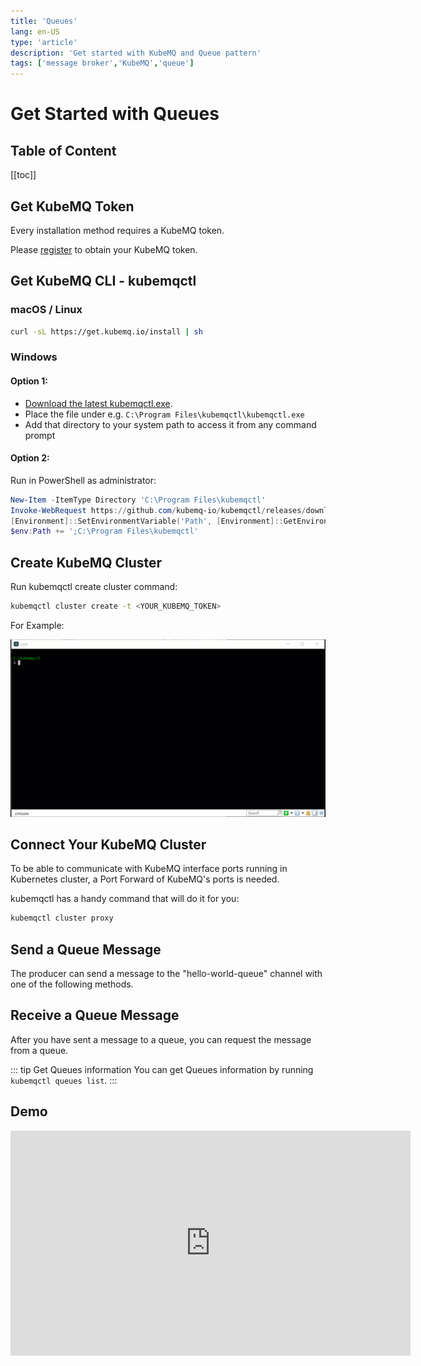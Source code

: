 ```yaml
---
title: 'Queues'
lang: en-US
type: 'article'
description: 'Get started with KubeMQ and Queue pattern'
tags: ['message broker','KubeMQ','queue']
---
```

# Get Started with Queues <Badge text="v1.6.0+"/> <Badge text="stable"/>

## Table of Content
[[toc]]

## Get KubeMQ Token
Every installation method requires a KubeMQ token.

Please [register](https://account.kubemq.io/login/register?destination=docker) to obtain your KubeMQ token.


## Get KubeMQ CLI - kubemqctl

### macOS / Linux

```bash
curl -sL https://get.kubemq.io/install | sh 
```

### Windows

#### Option 1:

- [Download the latest kubemqctl.exe](https://github.com/kubemq-io/kubemqctl/releases/download/latest/kubemqctl.exe).
- Place the file under e.g. `C:\Program Files\kubemqctl\kubemqctl.exe`
- Add that directory to your system path to access it from any command prompt

#### Option 2:
Run in PowerShell as administrator:

```powershell
New-Item -ItemType Directory 'C:\Program Files\kubemqctl'
Invoke-WebRequest https://github.com/kubemq-io/kubemqctl/releases/download/latest/kubemqctl.exe -OutFile 'C:\Program Files\kubemqctl\kubemqctl.exe'
[Environment]::SetEnvironmentVariable('Path', [Environment]::GetEnvironmentVariable('Path', [EnvironmentVariableTarget]::Machine) + ';C:\Program Files\kubemqctl', [EnvironmentVariableTarget]::Machine)
$env:Path += ';C:\Program Files\kubemqctl'
```


## Create KubeMQ Cluster

Run kubemqctl create cluster command:

``` bash
kubemqctl cluster create -t <YOUR_KUBEMQ_TOKEN>
```

For Example:

![kubemqctl-create-basic.gif](./images/kubemqctl-create-basic.gif)

## Connect Your KubeMQ Cluster

To be able to communicate with KubeMQ interface ports running in Kubernetes cluster, a Port Forward of KubeMQ's ports is needed.

kubemqctl has a handy command that will do it for you:

``` bash
kubemqctl cluster proxy
```



## Send a Queue Message

The producer can send a message to the "hello-world-queue" channel with one of the following methods.

<CodeSwitcher :languages="{bash:'kubemqctl',curl:'cURL',csharp:'.Net',java:`Java`,go:`Go`,py:`Python`,node:`Node`,php:`PHP`,ruby:`Ruby`,jquery:`jQuery`}" :isolated="true">
<template v-slot:bash>

Run the following kubemqctl command:
``` bash
kubemqctl queues send "hello-world-queue" "this is a queue message"
```

A result message will be shown with an indication of the sending time of the message.

</template>

<template v-slot:curl>

The following cURL command is using KubeMQ's REST interface:

``` bash
curl -H 'Content-Type: application/json'  \
    --request POST "http://localhost:9090/queue/send" \
    --data '{"Id":"","ClientId":"send-message-client-id","Channel":"hello-world-queue","Metadata":"","Body":"QmF0Y2ggTWVzc2FnZSAw","Tags":{"message":"0"}}'
```


</template>


<template v-slot:csharp>

The following .NET code snippet is using KubeMQ's .NET SDK with gRPC interface:

``` csharp
using System;

namespace Queue_Send_a_Message
{
    class Program
    {
        static void Main(string[] args)
        {
            var QueueName = "hello-world-queue";
            var ClientID = "test-queue-client-id2";
            var KubeMQServerAddress = "localhost:50000";


            KubeMQ.SDK.csharp.Queue.Queue queue = null;
            try
            {
                queue = new KubeMQ.SDK.csharp.Queue.Queue(QueueName, ClientID, KubeMQServerAddress);
            }
            catch (Exception ex)
            {
                Console.WriteLine(ex.Message);
            }

            try
            {
                var res = queue.SendQueueMessage(new KubeMQ.SDK.csharp.Queue.Message
                {
                    Body = KubeMQ.SDK.csharp.Tools.Converter.ToByteArray("some-simple_queue-queue-message"),
                    Metadata = "emptyMeta"
                });
                if (res.IsError)
                {
                    Console.WriteLine($"message enqueue error, error:{res.Error}");
                }
                else
                {
                    Console.WriteLine($"message sent at, {res.SentAt}");
                }
            }
            catch (Exception ex)
            {
                Console.WriteLine(ex.Message);
            }
           
        }
    }
}

```

When executed, a stream of events messages will be shown in the console.

</template>
<template v-slot:java>

The following Java code snippet is using KubeMQ's Java SDK with gRPC interface:

``` java
package io.kubemq.sdk.examples.get_Started.queue_Send_a_Message;

import io.kubemq.sdk.queue.Message;
import io.kubemq.sdk.queue.Queue;
import io.kubemq.sdk.queue.SendMessageResult;
import io.kubemq.sdk.basic.ServerAddressNotSuppliedException;
import io.kubemq.sdk.grpc.Kubemq;
import io.kubemq.sdk.tools.Converter;

import javax.net.ssl.SSLException;
import java.io.IOException;

public class Program {

    public static void main(String[] args) throws ServerAddressNotSuppliedException {
        
        
        String queueName = "hello-world-queue", clientID = "test-queue-client-id2", kubeMQServerAddress = "localhost:50000";

        Queue queue = null;
        try{
            queue = new io.kubemq.sdk.queue.Queue(queueName,clientID,1,2,kubeMQServerAddress);
        } catch (ServerAddressNotSuppliedException e) {
            System.out.println("Error: Can not determine KubeMQ server address.");
        } catch (io.grpc.StatusRuntimeException e) {
            System.out.println("Error: KubeMQ is unreachable.");
        } catch (SSLException e) {
            System.out.println("Error: error detected by an SSL subsystem");
        }

        try {
            
            Message msg = new Message()
            .setBody(Converter.ToByteArray("some-simple_queue-queue-message"))
            .setMetadata("empty");
            SendMessageResult res=  queue.SendQueueMessage(msg);
          if(res.getIsError()  )       {
            System.out.println("message enqueue error, error:{res.Error}");
          } else{
            System.out.println("message sent at, {res.SentAt}");
          }
        } catch (IOException e) {
            System.out.println("Error:  I/O error occurred.");
        }
    }
}
```
When executed, a stream of events messages will be shown in the console.

</template>
<template v-slot:go>

The following Go code snippet is using KubeMQ's Go SDK with gRPC interface:
``` go
package main

import (
   "context"
   "github.com/kubemq-io/kubemq-go"
   "log"
   "time"
)

func main() {
   ctx, cancel := context.WithCancel(context.Background())
   defer cancel()
   client, err := kubemq.NewClient(ctx,
      kubemq.WithAddress("localhost", 50000),
      kubemq.WithClientId("test-command-client-id"),
      kubemq.WithTransportType(kubemq.TransportTypeGRPC))
   if err != nil {
      log.Fatal(err)
   }
   defer client.Close()
   channel := "hello-world-queue"

   sendResult, err := client.NewQueueMessage().
      SetChannel(channel).
      SetBody([]byte("some-simple_queue-queue-message")).
      Send(ctx)
   if err != nil {
      log.Fatal(err)
   }
   log.Printf("Send to Queue Result: MessageID:%s,Sent At: %s\n", sendResult.MessageID, time.Unix(0, sendResult.SentAt).String())
}
```
When executed, a stream of events messages will be shown in the console.

</template>
<template v-slot:py>

The following Python code snippet is using KubeMQ's Python SDK with gRPC interface:

``` py
The code snippet will available soon
```
When executed, a stream of events messages will be shown in the console.

</template>

<template v-slot:node>

The following Node code snippet is using KubeMQ's REST interface:

``` js
var http = require('http');

var options = {
    'method': 'POST',
    'hostname': 'localhost',
    'port': '9090',
    'path': '/queue/send',
    'headers': {
        'Content-Type': 'application/json'
    }
};

var req = http.request(options, function(res) {
    var chunks = [];

    res.on("data", function(chunk) {
        chunks.push(chunk);
    });

    res.on("end", function(chunk) {
        var body = Buffer.concat(chunks);
        console.log(body.toString());
    });

    res.on("error", function(error) {
        console.error(error);
    });
});

var postData = "{\r\n         \"Id\":\"\",\r\n         \"ClientId\":\"send-message-client-id\",\r\n         \"Channel\":\"hello-world-queue\",\r\n         \"Metadata\":\"\",\r\n         \"Body\":\"QmF0Y2ggTWVzc2FnZSAw\",\r\n         \"Tags\":{\r\n            \"message\":\"0\"\r\n         },\r\n         \"Attributes\":null,\r\n         \"Policy\":{\r\n            \"ExpirationSeconds\":5,\r\n            \"DelaySeconds\":5,\r\n            \"MaxReceiveCount\":0,\r\n            \"MaxReceiveQueue\":\"\"\r\n         }\r\n}";

req.write(postData);

req.end();
```



</template>

<template v-slot:php>

The following PHP code snippet is using KubeMQ's REST interface:

``` php
<?php

$curl = curl_init();

curl_setopt_array($curl, array(
  CURLOPT_URL => "http://localhost:9090/queue/send",
  CURLOPT_RETURNTRANSFER => true,
  CURLOPT_ENCODING => "",
  CURLOPT_MAXREDIRS => 10,
  CURLOPT_TIMEOUT => 0,
  CURLOPT_FOLLOWLOCATION => false,
  CURLOPT_HTTP_VERSION => CURL_HTTP_VERSION_1_1,
  CURLOPT_CUSTOMREQUEST => "POST",
  CURLOPT_POSTFIELDS =>"{\r\n         \"Id\":\"\",\r\n         \"ClientId\":\"send-message-client-id\",\r\n         \"Channel\":\"hello-world-queue\",\r\n         \"Metadata\":\"\",\r\n         \"Body\":\"QmF0Y2ggTWVzc2FnZSAw\",\r\n         \"Tags\":{\r\n            \"message\":\"0\"\r\n         },\r\n         \"Attributes\":null,\r\n         \"Policy\":{\r\n            \"ExpirationSeconds\":5,\r\n            \"DelaySeconds\":5,\r\n            \"MaxReceiveCount\":0,\r\n            \"MaxReceiveQueue\":\"\"\r\n         }\r\n}",
  CURLOPT_HTTPHEADER => array(
    "Content-Type: application/json"),
));

$response = curl_exec($curl);
$err = curl_error($curl);

curl_close($curl);

if ($err) {
  echo "cURL Error #:" . $err;
} else {
  echo $response;
} ?>
```



</template>


<template v-slot:ruby>

The following Ruby code snippet is using KubeMQ's REST interface:

``` ruby
require "uri"
require "net/http"

url = URI("http://localhost:9090/queue/send")

http = Net::HTTP.new(url.host, url.port)

request = Net::HTTP::Post.new(url)
request["Content-Type"] = "application/json"
request.body = "{\r\n         \"Id\":\"\",\r\n         \"ClientId\":\"send-message-client-id\",\r\n         \"Channel\":\"hello-world-queue\",\r\n         \"Metadata\":\"\",\r\n         \"Body\":\"QmF0Y2ggTWVzc2FnZSAw\",\r\n         \"Tags\":{\r\n            \"message\":\"0\"\r\n         },\r\n         \"Attributes\":null,\r\n         \"Policy\":{\r\n            \"ExpirationSeconds\":5,\r\n            \"DelaySeconds\":5,\r\n            \"MaxReceiveCount\":0,\r\n            \"MaxReceiveQueue\":\"\"\r\n         }\r\n}"

response = http.request(request)
puts response.read_body
```


</template>


<template v-slot:jquery>

The following jQuery code snippet is using KubeMQ's REST interface:

``` js
var settings = {
  "url": "http://localhost:9090/queue/send",
  "method": "POST",
  "timeout": 0,
  "headers": {
    "Content-Type": "application/json"
  },
  "data": "{\r\n         \"Id\":\"\",\r\n         \"ClientId\":\"send-message-client-id\",\r\n         \"Channel\":\"hello-world-queue\",\r\n         \"Metadata\":\"\",\r\n         \"Body\":\"QmF0Y2ggTWVzc2FnZSAw\",\r\n         \"Tags\":{\r\n            \"message\":\"0\"\r\n         },\r\n         \"Attributes\":null,\r\n         \"Policy\":{\r\n            \"ExpirationSeconds\":5,\r\n            \"DelaySeconds\":5,\r\n            \"MaxReceiveCount\":0,\r\n            \"MaxReceiveQueue\":\"\"\r\n         }\r\n}",
};

$.ajax(settings).done(function (response) {
  console.log(response);
});
```



</template>


</CodeSwitcher>

## Receive a Queue Message

After you have sent a message to a queue, you can request the message from a queue.


<CodeSwitcher :languages="{bash:'kubemqctl',curl:'cURL',csharp:'.Net',java:`Java`,go:`Go`,py:`Python`,node:`Node`,php:`PHP`,ruby:`Ruby`,jquery:`jQuery`}" :isolated="true">


<template v-slot:bash>

Run the following kubemqctl command:

``` bash
kubemqctl queues receive "hello-world-queue"
```

</template>

<template v-slot:curl>

The following cURL command is using KubeMQ's REST interface:

``` bash
 curl --location --request POST "http://localhost:9090/queue/receive" \
  --header "Content-Type: application/json" \
  --data '{"RequestID":"some-request-id","ClientID":"receive-message-client-id","Channel":"hello-world-queue","MaxNumberOfMessages":1,"WaitTimeSeconds":5}'
```




</template>

<template v-slot:csharp>

The following c# code snippet is using KubeMQ's Java SDK with gRPC interface:

``` csharp
using System;

namespace Queue_Receive_a_Message
{
    class Program
    {
        static void Main(string[] args)
        {
            var QueueName = "hello-world-queue";
            var ClientID = "test-queue-client-id";
            var KubeMQServerAddress = "localhost:50000";


            KubeMQ.SDK.csharp.Queue.Queue queue = null;
            try
            {
                queue = new KubeMQ.SDK.csharp.Queue.Queue(QueueName, ClientID, KubeMQServerAddress);
            }
            catch (Exception ex)
            {
                Console.WriteLine(ex.Message);      
            }

            try
            {
                var msg = queue.ReceiveQueueMessages();
                if (msg.IsError)
                {
                    Console.WriteLine($"message dequeue error, error:{msg.Error}");
                    return;
                }
                Console.WriteLine($"Received {msg.MessagesReceived} Messages:");

                foreach (var item in msg.Messages)
                {
                    Console.WriteLine($"MessageID: {item.MessageID}, Body:{KubeMQ.SDK.csharp.Tools.Converter.FromByteArray(item.Body)}");
                }
            }
            catch (Exception ex)
            {
                Console.WriteLine(ex.Message);
            }
        }
    }
}

```

</template>

<template v-slot:java>

The following Java code snippet is using KubeMQ's Java SDK with gRPC interface:

``` java
package io.kubemq.sdk.examples.get_Started.queue_Receive_a_Message;

import java.io.IOException;

import javax.net.ssl.SSLException;

import io.kubemq.sdk.queue.Message;
import io.kubemq.sdk.queue.Queue;
import io.kubemq.sdk.queue.ReceiveMessagesResponse;
import io.kubemq.sdk.basic.ServerAddressNotSuppliedException;
import io.kubemq.sdk.tools.Converter;

public class Program {

    public static void main(String[] args) throws ServerAddressNotSuppliedException, ClassNotFoundException {
        
        
        String queueName = "hello-world-queue", clientID = "test-queue-client-id2", kubeMQServerAddress = "localhost:50000";


        Queue queue = null;
        try{
            queue = new io.kubemq.sdk.queue.Queue(queueName,clientID,1,2,kubeMQServerAddress);
        } catch (ServerAddressNotSuppliedException e) {
            System.out.println("Error: Can not determine KubeMQ server address.");
        } catch (io.grpc.StatusRuntimeException e) {
            System.out.println("Error: KubeMQ is unreachable.");
        } catch (SSLException e) {
            System.out.println("Error: error detected by an SSL subsystem");
        }

        try {
            ReceiveMessagesResponse res=  queue.ReceiveQueueMessages(2,null);            
          if(res.getIsError()  )       {
            System.out.println("message enqueue error, error:{res.Error}");
          }
          
          System.out.println("Received {msg.MessagesReceived} Messages:");

          for (Message msg : res.getMessages()) {              
        
            System.out.printf("MessageID:%s, Body:%s",msg.getMessageID(), Converter.FromByteArray(msg.getBody()));
          }
          


        } catch (IOException e) {
            System.out.println("Error:  I/O error occurred.");
        }
    }
}
```

</template>
<template v-slot:go>

The following Go code snippet is using KubeMQ's Go SDK with gRPC interface:

``` go
package main

import (
   "context"
   "github.com/kubemq-io/kubemq-go"
   "log"
   "time"
)

func main() {
   ctx, cancel := context.WithCancel(context.Background())
   defer cancel()
   client, err := kubemq.NewClient(ctx,
      kubemq.WithAddress("localhost", 50000),
      kubemq.WithClientId("test-command-client-id"),
      kubemq.WithTransportType(kubemq.TransportTypeGRPC))
   if err != nil {
      log.Fatal(err)
   }
   defer client.Close()
   channel := "hello-world-queue"

   receiveResult, err := client.NewReceiveQueueMessagesRequest().
      SetChannel(channel).
      SetMaxNumberOfMessages(1).
      SetWaitTimeSeconds(5).
      Send(ctx)
   if err != nil {
      log.Fatal(err)
   }
   log.Printf("Received %d Messages:\n", receiveResult.MessagesReceived)
   for _, msg := range receiveResult.Messages {
      log.Printf("MessageID: %s, Body: %s", msg.Id, string(msg.Body))
   }
}

```

</template>
<template v-slot:py>

The following Python code snippet is using KubeMQ's Python SDK with gRPC interface:

``` py
The code snippet will available soon
```


</template>


<template v-slot:node>



``` js
var http = require('http');

var options = {
    'method': 'POST',
    'hostname': 'localhost',
    'port': "9090",
    'path': '/queue/receive',
    'headers': {
        'Content-Type': 'application/json'
    }
};

var req = http.request(options, function(res) {
    var chunks = [];

    res.on("data", function(chunk) {
        chunks.push(chunk);
    });

    res.on("end", function(chunk) {
        var body = Buffer.concat(chunks);
        console.log(body.toString());
    });

    res.on("error", function(error) {
        console.error(error);
    });
});

var postData = "{\r\n   \"RequestID\":\"some-request-id\",\r\n   \"ClientID\":\"receive-message-client-id\",\r\n   \"Channel\":\"hello-world-queue\",\r\n   \"MaxNumberOfMessages\":10,\r\n   \"WaitTimeSeconds\":5,\r\n   \"IsPeak\":false\r\n}";

req.write(postData);

req.end()
```

</template>

<template v-slot:php>

The following PHP code snippet is using KubeMQ's REST interface:

``` php
<?php

$curl = curl_init();

curl_setopt_array($curl, array(
  CURLOPT_URL => "http://localhost:9090/queue/receive",
  CURLOPT_RETURNTRANSFER => true,
  CURLOPT_ENCODING => "",
  CURLOPT_MAXREDIRS => 10,
  CURLOPT_TIMEOUT => 0,
  CURLOPT_FOLLOWLOCATION => false,
  CURLOPT_HTTP_VERSION => CURL_HTTP_VERSION_1_1,
  CURLOPT_CUSTOMREQUEST => "POST",
  CURLOPT_POSTFIELDS =>"{\r\n   \"RequestID\":\"some-request-id\",\r\n   \"ClientID\":\"receive-message-client-id\",\r\n   \"Channel\":\"hello-world-queue\",\r\n   \"MaxNumberOfMessages\":10,\r\n   \"WaitTimeSeconds\":5,\r\n   \"IsPeak\":false\r\n}",
  CURLOPT_HTTPHEADER => array(
    "Content-Type: application/json"),
));

$response = curl_exec($curl);
$err = curl_error($curl);

curl_close($curl);

if ($err) {
  echo "cURL Error #:" . $err;
} else {
  echo $response;
} ?>
```

</template>


<template v-slot:ruby>

The following Ruby code snippet is using KubeMQ's REST interface:

``` ruby
require "uri"
require "net/http"

url = URI("http://localhost:9090/queue/receive")

http = Net::HTTP.new(url.host, url.port)

request = Net::HTTP::Post.new(url)
request["Content-Type"] = "application/json"
request.body = "{\r\n   \"RequestID\":\"some-request-id\",\r\n   \"ClientID\":\"receive-message-client-id\",\r\n   \"Channel\":\"hello-world-queue\",\r\n   \"MaxNumberOfMessages\":10,\r\n   \"WaitTimeSeconds\":5,\r\n   \"IsPeak\":false\r\n}"

response = http.request(request)
puts response.read_body
```

</template>


<template v-slot:jquery>

The following jQuery code snippet is using KubeMQ's REST interface:

``` js
var settings = {
  "url": "http://localhost:9090/queue/receive",
  "method": "POST",
  "timeout": 0,
  "headers": {
    "Content-Type": "application/json"
  },
  "data": "{\r\n   \"RequestID\":\"some-request-id\",\r\n   \"ClientID\":\"receive-message-client-id\",\r\n   \"Channel\":\"hello-world-queue\",\r\n   \"MaxNumberOfMessages\":10,\r\n   \"WaitTimeSeconds\":5,\r\n   \"IsPeak\":false\r\n}",
};

$.ajax(settings).done(function (response) {
  console.log(response);
});
```

</template>


</CodeSwitcher>

::: tip Get Queues information
You can get Queues information by running `kubemqctl queues list`.
:::

## Demo

<div class="video-block">
   <iframe src="https://player.vimeo.com/video/372195918" width="640" height="360" frameborder="0" allow="autoplay; fullscreen" allowfullscreen></iframe>
</div>
